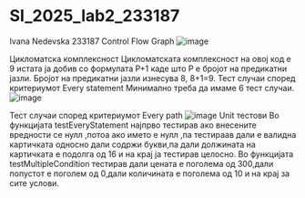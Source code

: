 # SI_2025_lab2_233187
Ivana Nedevska 233187
Control Flow Graph
![image](https://github.com/user-attachments/assets/0d9dd107-b16d-471d-8cd5-88a3d5523b36)


Цикломатска комплексност
Цикломатската комплексност на овој код е 9 истата ја добив со формулата P+1 каде што P е бројот на предикатни јазли. Бројот на предикатни јазли изнесува 8, 8+1=9.
Тест случаи според критериумот Every statement
Минимално треба да имаме 6 тест случаи. 
![image](https://github.com/user-attachments/assets/18627182-feaf-444c-b30d-fed45e2fb23d)

Тест случаи според критериумот Every path
![image](https://github.com/user-attachments/assets/2f990f6c-597b-4f05-bdff-dea92580b12d)
Unit тестови
Во функцијата testEveryStatement најпрво тестирав ако внесените вредности се нулл ,потоа ако името е нулл ,па тестираав дали е валидна картичката односно дали содржи букви,па дали должината на картичката е подолга од 16 и на крај ја тестирав целосно.
Во функцијата testMultipleCondition тестирав дали цената е поголема од 300,дали попустот е поголем од 0,дали количината е поголема од 10 и на крај за сите услови.



                                                                                                 
